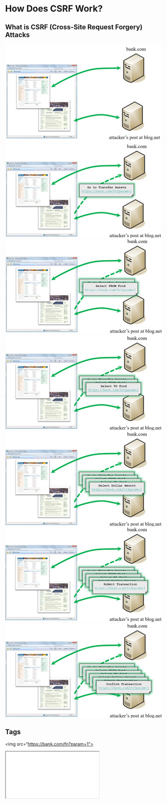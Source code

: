 # How Does CSRF Work?

## What is CSRF (Cross-Site Request Forgery) Attacks

![How Does CSRF Work](images/what_is_csrf_attacks_1.png)
![How Does CSRF Work](images/what_is_csrf_attacks_2.png)
![How Does CSRF Work](images/what_is_csrf_attacks_3.png)
![How Does CSRF Work](images/what_is_csrf_attacks_4.png)
![How Does CSRF Work](images/what_is_csrf_attacks_5.png)
![How Does CSRF Work](images/what_is_csrf_attacks_6.png)
![How Does CSRF Work](images/what_is_csrf_attacks_7.png)


## Tags
<img src=“https://bank.com/fn?param=1”>
<iframe src=“https://bank.com/fn?param=1”>
<script src=“https://bank.com/fn?param=1”>

## Autoposting Forms
<body onload="document.forms[0].submit()">
<form method="POST" action=“https://bank.com/fn”>
   <input type="hidden" name="sp" value="8109"/>
</form>

## XmlHttpRequest
Subject to same origin policy

## Credentials Included

![Credentials Included](images/credentials_included.png)
